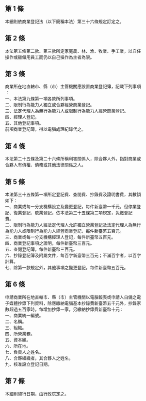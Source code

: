 第 1 條
-------
本細則依商業登記法（以下簡稱本法）第三十六條規定訂定之。

第 2 條
-------
本法第五條第二款、第三款所定家庭農、林、漁、牧業、手工業，以自任  
操作或雖僱用員工而仍以自己操作為主者為限。

第 3 條
-------
商業所在地直轄市、縣（市）主管機關應設置商業登記簿，記載下列事項  
：  
一、本法第九條第一項各款所列事項。  
二、限制行為能力人獨立或合夥經營商業登記。  
三、法定代理人為無行為能力人或限制行為能力人經營商業登記。  
四、經理人登記。  
五、其他登記事項。  
前項商業登記簿，得以電腦處理紀錄代之。

第 4 條
-------
本法第二十五條及第二十六條所稱利害關係人，除合夥人外，指對商業或  
合夥人有債權、債務或其他法律關係之人。

第 5 條
-------
本法第三十五條第一項所定登記費、查閱費、抄錄費及證明書費，其數額  
如下：  
一、商業或每一分支機構設立及變更登記，每件新臺幣一千元。但停業登  
    記、復業登記、歇業登記，依本法第三十五條第二項規定，免繳登記  
    費。  
二、限制行為能力人經法定代理人允許獨立營業登記及法定代理人為無行  
    為能力人或限制行為能力人經營商業登記，每件新臺幣五百元。  
三、商業或每一分支機構經理人登記，每件新臺幣五百元。  
四、商業登記事項之證明，每件新臺幣三百元。  
五、查閱登記簿，每件新臺幣三百元。  
六、抄錄登記簿及附屬文件，每百字新臺幣三百元；不滿百字者，以百字  
    計算。  
七、除第一款規定外，其他事項之變更登記，每件新臺幣五百元。

第 6 條
-------
申請商業所在地直轄市、縣（市）主管機關以電腦報表或申請人自備之電  
子媒體抄錄下列資料，除應繳納電腦基本抄錄費新臺幣五千元外，抄錄家  
數超過五百家時，每增加抄錄一家，另繳納抄錄費新臺幣十元：  
一、商業統一編號。  
二、名稱。  
三、組織。  
四、所營業務。  
五、資本額。  
六、所在地。  
七、負責人之姓名。  
八、合夥組織者，其合夥人之姓名。  
九、核准設立登記日期。

第 7 條
-------
本細則施行日期，由行政院定之。


